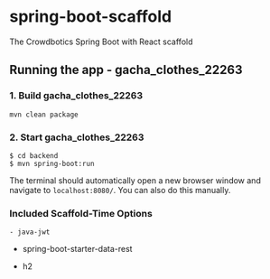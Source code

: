 # spring-boot-scaffold
The Crowdbotics Spring Boot with React scaffold

## Running the app - gacha_clothes_22263

### 1. Build gacha_clothes_22263
```
mvn clean package
```
### 2. Start gacha_clothes_22263
```
$ cd backend
$ mvn spring-boot:run
```


The terminal should automatically open a new browser window and navigate to `localhost:8080/`. You can also do this manually.

### Included Scaffold-Time Options

    - java-jwt






  - spring-boot-starter-data-rest



  - h2





